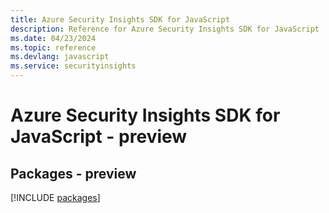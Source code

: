 ```yaml
---
title: Azure Security Insights SDK for JavaScript
description: Reference for Azure Security Insights SDK for JavaScript
ms.date: 04/23/2024
ms.topic: reference
ms.devlang: javascript
ms.service: securityinsights
---
```

# Azure Security Insights SDK for JavaScript - preview
## Packages - preview
[!INCLUDE [packages](security-insights-index.md)]